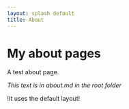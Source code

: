 ```yaml
---
layout: splash default
title: About
---
```

# My about pages

A test about page.

_This text is in about.md in the root folder_

!It uses the default layout!
